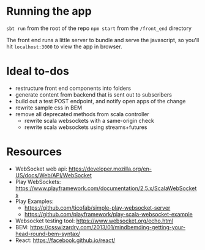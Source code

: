 # Running the app

`sbt run` from the root of the repo
`npm start` from the `/front_end` directory

The front end runs a little server to bundle and serve the javascript, so you'll hit `localhost:3000` to view the app in browser.

# Ideal to-dos
- restructure front end components into folders
- generate content from backend that is sent out to subscribers
- build out a test POST endpoint, and notify open apps of the change
- rewrite sample css in BEM
- remove all deprecated methods from scala controller
  - rewrite scala websockets with a same-origin check
  - rewrite scala websockets using streams+futures

# Resources
- WebSocket web api: https://developer.mozilla.org/en-US/docs/Web/API/WebSocket
- Play WebSockets: https://www.playframework.com/documentation/2.5.x/ScalaWebSockets
- Play Examples:
  - https://github.com/ticofab/simple-play-websocket-server
  - https://github.com/playframework/play-scala-websocket-example
- Websocket testing tool: https://www.websocket.org/echo.html
- BEM: https://csswizardry.com/2013/01/mindbemding-getting-your-head-round-bem-syntax/
- React: https://facebook.github.io/react/
